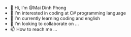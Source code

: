- 👋 Hi, I’m @Mai Dinh Phong
- 👀 I’m interested in coding at C# programming language
- 🌱 I’m currently learning coding and english 
- 💞️ I’m looking to collaborate on ...
- 📫 How to reach me ...

<!---
NuclearSherwin/NuclearSherwin is a ✨ special ✨ repository because its `README.md` (this file) appears on your GitHub profile.
You can click the Preview link to take a look at your changes.
--->
